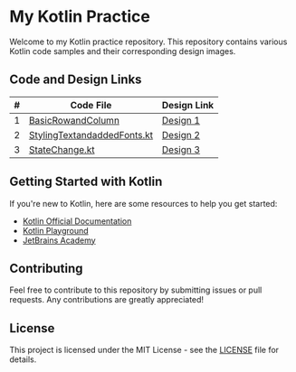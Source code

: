 # My Kotlin Practice

Welcome to my Kotlin practice repository. This repository contains various Kotlin code samples and their corresponding design images.

## Code and Design Links

| #   | Code File | Design Link |
|-----|-----------|-------------|
| 1   | [BasicRowandColumn](./code/main.kt) | [Design 1](./Design/Design1.png) |
| 2   | [StylingTextandaddedFonts.kt](./code/anotherFile.kt) | [Design 2](./Design/Design2.png) |
| 3   | [StateChange.kt](./code/main.kt) | [Design 3](./)|


## Getting Started with Kotlin

If you're new to Kotlin, here are some resources to help you get started:

- [Kotlin Official Documentation](https://kotlinlang.org/docs/home.html)
- [Kotlin Playground](https://play.kotlinlang.org/)
- [JetBrains Academy](https://www.jetbrains.com/academy/)

## Contributing

Feel free to contribute to this repository by submitting issues or pull requests. Any contributions are greatly appreciated!

## License

This project is licensed under the MIT License - see the [LICENSE](LICENSE) file for details.
